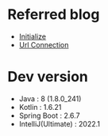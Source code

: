 # Referred blog
* [Initialize](https://luckydavekim.github.io/development/back-end/create-kotlin-spring-boot)
* [Url Connection](https://fre2-dom.tistory.com/126?category=949323)

# Dev version
- Java : 8 (1.8.0_241)
- Kotlin : 1.6.21
- Spring Boot : 2.6.7
- IntelliJ(Ultimate) : 2022.1
